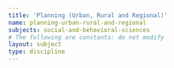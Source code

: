 ```yaml
---
title: 'Planning (Urban, Rural and Regional)'
name: planning-urban-rural-and-regional
subjects: social-and-behavioral-sciences
# The following are constants: do not modify
layout: subject
type: discipline
---
```


